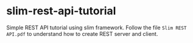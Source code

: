 slim-rest-api-tutorial
======================

Simple REST API tutorial using slim framework. Follow the file `Slim REST API.pdf` to understand how to create REST server and client.
